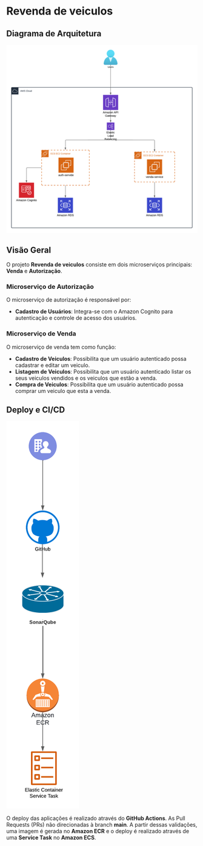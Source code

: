 # Revenda de veiculos
## Diagrama de Arquitetura

![Diagrama de Arquitetura](assets/diagrama.png)

## Visão Geral

O projeto **Revenda de veiculos** consiste em dois microserviços principais: **Venda** e **Autorização**.

### Microserviço de Autorização

O microserviço de autorização é responsável por:

- **Cadastro de Usuários**: Integra-se com o Amazon Cognito para autenticação e controle de acesso dos usuários.

### Microserviço de Venda

O microserviço de venda tem como função:

- **Cadastro de Veiculos**: Possibilita que um usuário autenticado possa cadastrar e editar um veiculo.
- **Listagem de Veiculos**: Possibilita que um usuário autenticado listar os seus veiculos vendidos e os veiculos que estão a venda.
- **Compra de Veiculos**: Possibilita que um usuário autenticado possa comprar um veiculo que esta a venda.



## Deploy e CI/CD
![Fluxo de Deploy CI/CD](assets/cicd.png)

O deploy das aplicações é realizado através do **GitHub Actions**. As Pull Requests (PRs) não direcionadas à branch **main**. A partir dessas validações, uma imagem é gerada no **Amazon ECR** e o deploy é realizado através de uma **Service Task** no **Amazon ECS**.

